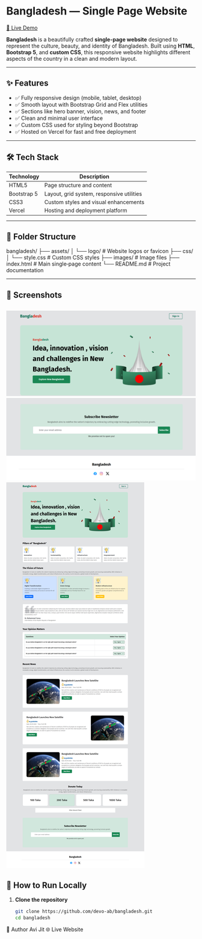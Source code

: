 # Bangladesh — Single Page Website

[🔗 Live Demo](https://bangladesh-eta.vercel.app/)

**Bangladesh** is a beautifully crafted **single-page website** designed to represent the culture, beauty, and identity of Bangladesh. Built using **HTML**, **Bootstrap 5**, and **custom CSS**, this responsive website highlights different aspects of the country in a clean and modern layout.

---

## ✨ Features

- ✅ Fully responsive design (mobile, tablet, desktop)
- ✅ Smooth layout with Bootstrap Grid and Flex utilities
- ✅ Sections like hero banner, vision, news, and footer
- ✅ Clean and minimal user interface
- ✅ Custom CSS used for styling beyond Bootstrap
- ✅ Hosted on Vercel for fast and free deployment

---

## 🛠️ Tech Stack

| Technology   | Description                                  |
|--------------|----------------------------------------------|
| HTML5        | Page structure and content                   |
| Bootstrap 5  | Layout, grid system, responsive utilities    |
| CSS3         | Custom styles and visual enhancements        |
| Vercel       | Hosting and deployment platform              |

---

## 📁 Folder Structure
bangladesh/
├── assets/
│   └── logo/               # Website logos or favicon
├── css/
│   └── style.css           # Custom CSS styles
├── images/                 # Image files
├── index.html              # Main single‑page content
└── README.md               # Project documentation



---

## 📸 Screenshots

![Hero](images/Banner.png)
![Footer](images/Footer.png)
![Full Image](images/preview.png)
---

## 🚀 How to Run Locally

1. **Clone the repository**
   ```bash
   git clone https://github.com/devo-ab/bangladesh.git
   cd bangladesh

👤 Author
Avi Jit
🌐 Live Website
